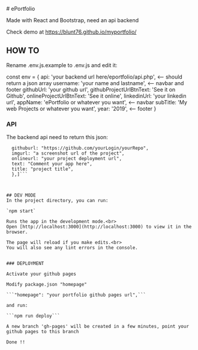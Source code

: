# ePortfolio

Made with React and Bootstrap, need an api backend

Check demo at https://blunt76.github.io/myportfolio/


## HOW TO

Rename .env.js.example to .env.js and edit it:

const env = {
  api: 'your backend url here/eportfolio/api.php', <-- should return a json array
  username: 'your name and lastname',  <-- navbar and footer
  githubUrl: 'your github url',
  githubProjectUrlBtnText: 'See it on Github',
  onlineProjectUrlBtnText: 'See it online',
  linkedinUrl: 'your linkedin url',
  appName: 'ePortfolio or whatever you want',  <-- navbar
  subTitle: 'My web Projects or whatever you want',
  year: '2019',  <-- footer
}


### API

The backend api need to return this json:

```[{
  githuburl: "https://github.com/yourLogin/yourRepo",
  imgurl: "a screenshot url of the project",
  onlineurl: "your project deployment url",
  text: "Comment your app here",
  title: "project title",
  },]```



## DEV MODE
In the project directory, you can run:

`npm start`

Runs the app in the development mode.<br>
Open [http://localhost:3000](http://localhost:3000) to view it in the browser.

The page will reload if you make edits.<br>
You will also see any lint errors in the console.


### DEPLOYMENT

Activate your github pages

Modify package.json "homepage"

```"homepage": "your portfolio github pages url",```

and run:

```npm run deploy```

A new branch 'gh-pages' will be created in a few minutes, point your github pages to this branch

Done !!


